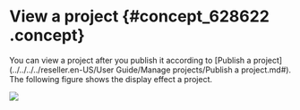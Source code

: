 # View a project {#concept_628622 .concept}

You can view a project after you publish it according to [Publish a project](../../../../reseller.en-US/User Guide/Manage projects/Publish a project.md#). The following figure shows the display effect a project.

![](images/9294_en-US.gif)

